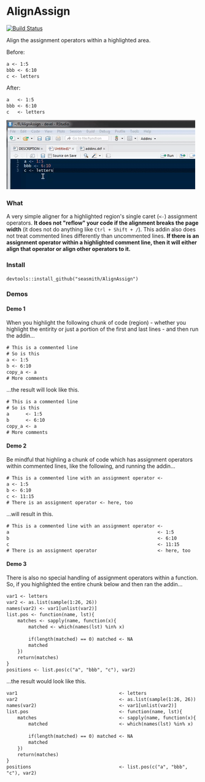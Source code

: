 # AlignAssign

[![Build Status](https://travis-ci.org/seasmith/AlignAssign.svg?branch=master)](https://travis-ci.org/seasmith/AlignAssign)

Align the assignment operators within a highlighted area.

Before:
```{r}
a <- 1:5
bbb <- 6:10
c <- letters
```

After:
```{r}
a   <- 1:5
bbb <- 6:10
c   <- letters
```

![](inst/media/demo2.gif)

### What
A very simple aligner for a highlighted region's single caret (`<-`) assignment operators. __It does not "reflow" your code if the alignment breaks the page width__ (it does not do anything like `Ctrl + Shift + /`). This addin also does not treat commented lines differently than uncommented lines. __If there is an assignment operator within a highlighted comment line, then it will either align that operator or align other operators to it.__

### Install
`devtools::install_github("seasmith/AlignAssign")`

### Demos

#### Demo 1
When you highlight the following chunk of code (region) - whether you highlight the entirity or just a portion of the first and last lines - and then run the addin...
```{r}
# This is a commented line
# So is this
a <- 1:5
b <- 6:10
copy_a <- a
# More comments
```

...the result will look like this.
```{r}
# This is a commented line
# So is this
a      <- 1:5
b      <- 6:10
copy_a <- a
# More comments
```

#### Demo 2
Be mindful that highling a chunk of code which has assignment operators within commented lines, like the following, and running the addin...
```{r}
# This is a commented line with an assignment operator <-
a <- 1:5
b <- 6:10
c <- 11:15
# There is an assignment operator <- here, too
```

...will result in this.
```{r}
# This is a commented line with an assignment operator <-
a                                                      <- 1:5
b                                                      <- 6:10
c                                                      <- 11:15
# There is an assignment operator                      <- here, too
```

#### Demo 3
There is also no special handling of assignment operators within a function. So, if you highlighted the entire chunk below and then ran the addin...
```{r}
var1 <- letters
var2 <- as.list(sample(1:26, 26))
names(var2) <- var1[unlist(var2)]
list.pos <- function(name, lst){
    matches <- sapply(name, function(x){
        matched <- which(names(lst) %in% x)

        if(length(matched) == 0) matched <- NA
        matched
    })
    return(matches)
}
positions <- list.pos(c("a", "bbb", "c"), var2)
```

...the result would look like this.
```{r}
var1                                     <- letters
var2                                     <- as.list(sample(1:26, 26))
names(var2)                              <- var1[unlist(var2)]
list.pos                                 <- function(name, lst){
    matches                              <- sapply(name, function(x){
        matched                          <- which(names(lst) %in% x)

        if(length(matched) == 0) matched <- NA
        matched
    })
    return(matches)
}
positions                                <- list.pos(c("a", "bbb", "c"), var2)
```
